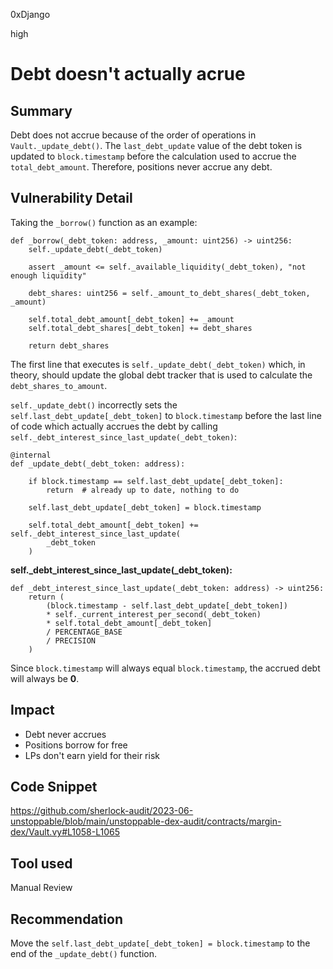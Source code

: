 0xDjango

high

# Debt doesn't actually acrue

## Summary
Debt does not accrue because of the order of operations in `Vault._update_debt()`. The `last_debt_update` value of the debt token is updated to `block.timestamp` before the calculation used to accrue the `total_debt_amount`. Therefore, positions never accrue any debt.

## Vulnerability Detail
Taking the `_borrow()` function as an example:

```solidity
def _borrow(_debt_token: address, _amount: uint256) -> uint256:
    self._update_debt(_debt_token)

    assert _amount <= self._available_liquidity(_debt_token), "not enough liquidity"

    debt_shares: uint256 = self._amount_to_debt_shares(_debt_token, _amount)

    self.total_debt_amount[_debt_token] += _amount
    self.total_debt_shares[_debt_token] += debt_shares

    return debt_shares
```

The first line that executes is `self._update_debt(_debt_token)` which, in theory, should update the global debt tracker that is used to calculate the `debt_shares_to_amount`.

`self._update_debt()` incorrectly sets the `self.last_debt_update[_debt_token]` to `block.timestamp` before the last line of code which actually accrues the debt by calling `self._debt_interest_since_last_update(_debt_token)`:

```solidity
@internal
def _update_debt(_debt_token: address):

    if block.timestamp == self.last_debt_update[_debt_token]:
        return  # already up to date, nothing to do

    self.last_debt_update[_debt_token] = block.timestamp
    
    self.total_debt_amount[_debt_token] += self._debt_interest_since_last_update(
        _debt_token
    )
```

**self._debt_interest_since_last_update(_debt_token):**
```solidity
def _debt_interest_since_last_update(_debt_token: address) -> uint256:
    return (
        (block.timestamp - self.last_debt_update[_debt_token])
        * self._current_interest_per_second(_debt_token)
        * self.total_debt_amount[_debt_token]
        / PERCENTAGE_BASE
        / PRECISION
    )
```

Since `block.timestamp` will always equal `block.timestamp`, the accrued debt will always be **0**.

## Impact
- Debt never accrues
- Positions borrow for free
- LPs don't earn yield for their risk

## Code Snippet
https://github.com/sherlock-audit/2023-06-unstoppable/blob/main/unstoppable-dex-audit/contracts/margin-dex/Vault.vy#L1058-L1065

## Tool used
Manual Review

## Recommendation
Move the `self.last_debt_update[_debt_token] = block.timestamp` to the end of the `_update_debt()` function.
